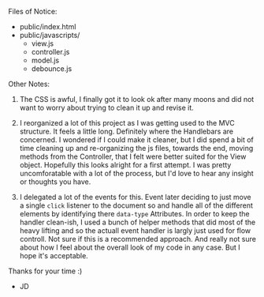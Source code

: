 Files of Notice:
- public/index.html
- public/javascripts/
	- view.js
	- controller.js
	- model.js
	- debounce.js

Other Notes:

1. The CSS is awful, I finally got it to look ok after many moons and did not want to worry about trying to clean it up and revise it.

2. I reorganized a lot of this project as I was getting used to the MVC structure. It feels a little long. Definitely where the Handlebars are concerned. I wondered if I could make it cleaner, but I did spend a bit of time cleaning up and re-organizing the js files, towards the end, moving methods from the Controller, that I felt were better suited for the View object. Hopefully this looks alright for a first attempt. I was pretty uncomforatable with a lot of the process, but I'd love to hear any insight or thoughts you have.

3. I delegated a lot of the events for this. Event later deciding to just move a single `click` listener to the document so and handle all of the different elements by identifying there `data-type` Attributes. In order to keep the handler clean-ish, I used a bunch of helper methods that did most of the heavy lifting and so the actuall event handler is largly just used for flow controll. Not sure if this is a recommended approach. And really not sure about how I feel about the overall look of my code in any case. But I hope it's acceptable.

Thanks for your time :)
- JD
